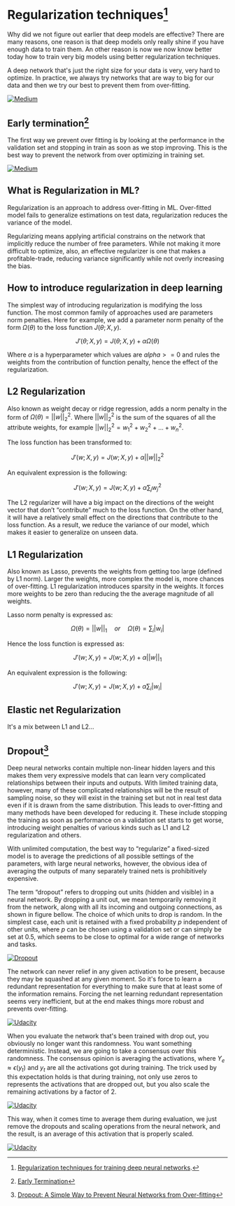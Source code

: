 # Regularization techniques[^1]

Why did we not figure out earlier that deep models are effective? There are many reasons, one reason is that deep models only really shine if you have enough data to train them. An other reason is now we now know better today how to train very big models using better regularization techniques.

A deep network that's just the right size for your data is very, very hard to optimize. In practice, we always try networks that are way to big for our data and then we try our best to prevent them from over-fitting.

[![Medium](../_images/DNN-underfitoverfitdiagramflow.png)](https://medium.com/@jaganjoh7003/regularization-in-deep-neural-network-b9fa92df2539)

## Early termination[^2]

The first way we prevent over fitting is by looking at the performance in the validation set and stopping in train as soon as we stop improving. This is the best way to prevent the network from over optimizing in training set.

[![Medium](../_images/DNN-earlytermination.png "Where is regularization in DDN optimization")](https://classroom.udacity.com/courses/ud730/lessons/14e8621e-bc7f-4df6-a05a-df6a695c9791/concepts/ca710a33-f75e-4847-878f-1db635dad608)

## What is Regularization in ML?

Regularization is an approach to address over-fitting in ML. Over-fitted model fails to generalize estimations on test data, regularization reduces the variance of the model.

Regularizing means applying artificial constrains on the network that implicitly reduce the number of free parameters. While not making it more difficult to optimize, also, an effective regularizer is one that makes a profitable-trade, reducing variance significantly while not overly increasing the bias.

## How to introduce regularization in deep learning

The simplest way of introducing regularization is modifying the loss function. The most common family of approaches used are parameters norm penalties. Here for example, we add a parameter norm penalty of the form $\Omega(\theta)$ to the loss function $J(\theta;X,y)$.

$$ J'(\theta;X,y) = J(\theta;X,y) + \alpha\Omega(\theta) $$

Where $\alpha$ is a hyperparameter which values are $alpha >= 0$ and rules the weights from the contribution of function penalty, hence the effect of the regularization.

## L2 Regularization

Also known as weight decay or ridge regression, adds a norm penalty in the form of $\Omega(\theta) = ||w||^{2}_{2}$. Where $||w||^2_2$ is the sum of the squares of all the attribute weights, for example $||w||^2_2 = w_1^2 + w_2^2 + ... + w_n^2$.

The loss function has been transformed to:

$$ J'(w;X,y) = J(w;X,y) + \alpha||w||^{2}_{2} $$

An equivalent expression is the following:

$$ J'(w;X,y) = J(w;X,y) + \alpha\sum_{j}w_{j}^{2} $$

The L2 regularizer will have a big impact on the directions of the weight vector that don’t “contribute” much to the loss function. On the other hand, it will have a relatively small effect on the directions that contribute to the loss function. As a result, we reduce the variance of our model, which makes it easier to generalize on unseen data.

## L1 Regularization

Also known as Lasso, prevents the weights from getting too large (defined by L1 norm). Larger the weights, more complex the model is, more chances of over-fitting. L1 regularization introduces sparsity in the weights. It forces more weights to be zero than reducing the the average magnitude of all weights.

Lasso norm penalty is expressed as:

$$ \Omega(\theta) = ||w||_{1} \hspace{1em} or \hspace{1em} \Omega(\theta) = \sum_{i}|w_{i}| $$

Hence the loss function is expressed as:

$$ J'(w;X,y) = J(w;X,y) + \alpha||w||_{1} $$

An equivalent expression is the following:

$$ J'(w;X,y) = J(w;X,y) + \alpha\sum_{i}|w_{i}| $$

## Elastic net Regularization

It's a mix between L1 and L2...

## Dropout[^3]

Deep neural networks contain multiple non-linear hidden layers and this makes them very expressive models that can learn very complicated relationships between their inputs and outputs. With limited training data, however, many of these complicated relationships will be the result of sampling noise, so they will exist in the training set but not in real test data even if it is drawn from the same distribution. This leads to over-fitting and many methods have been developed for reducing it. These include stopping the training as soon as performance on a validation set starts to get worse, introducing weight penalties of various kinds such as L1 and L2 regularization and others.

With unlimited computation, the best way to “regularize” a fixed-sized model is to average the predictions of all possible settings of the parameters, with large neural networks, however, the obvious idea of averaging the outputs of many separately trained nets is prohibitively expensive.

The term “dropout” refers to dropping out units (hidden and visible) in a neural network. By dropping a unit out, we mean temporarily removing it from the network, along with all its incoming and outgoing connections, as shown in figure bellow. The choice of which units to drop is random. In the simplest case, each unit is retained with a fixed probability $p$ independent of other units, where $p$ can be chosen using a validation set or can simply be set at 0.5, which seems to be close to optimal for a wide range of networks and tasks.

[![Dropout](../_images/DNN-dropoutexample.png)](https://jmlr.org/papers/volume15/srivastava14a/srivastava14a.pdf)

The network can never relief in any given activation to be present, because they may be squashed at any given moment. So it's force to learn a redundant representation for everything to make sure that at least some of the information remains. Forcing the net learning redundant representation seems very inefficient, but at the end makes things more robust and prevents over-fitting.

[![Udacity](../_images/DNN-activationsquash.png)](https://classroom.udacity.com/courses/ud730/lessons/14e8621e-bc7f-4df6-a05a-df6a695c9791/concepts/b9a328e6-05cc-4371-8d49-a85b379b049c)

When you evaluate the network that's been trained with drop out, you obviously no longer want this randomness. You want something deterministic. Instead, we are going to take a consensus over this randomness. The consensus opinion is averaging the activations, where $Y_{e} \approx \epsilon(y_{t})$ and $y_{t}$ are all the activations got during training. The trick used by this expectation holds is that during training, not only use zeros to represents the activations that are dropped out, but you also scale the remaining activations by a factor of 2.

[![Udacity](../_images/DNN-trainningscaleremainingactivations.png)](https://classroom.udacity.com/courses/ud730/lessons/14e8621e-bc7f-4df6-a05a-df6a695c9791/concepts/b9a328e6-05cc-4371-8d49-a85b379b049c)

This way, when it comes time to average them during evaluation, we just remove the dropouts and scaling operations from the neural network, and the result, is an average of this activation that is properly scaled.

[![Udacity](../_images/DNN-dropoutresult.png)](https://classroom.udacity.com/courses/ud730/lessons/14e8621e-bc7f-4df6-a05a-df6a695c9791/concepts/b9a328e6-05cc-4371-8d49-a85b379b049c)

[^1]: [Regularization techniques for training deep neural networks](https://theaisummer.com/regularization/).

[^2]: [Early Termination](https://classroom.udacity.com/courses/ud730/lessons/14e8621e-bc7f-4df6-a05a-df6a695c9791/concepts/ca710a33-f75e-4847-878f-1db635dad608)

[^3]: [Dropout: A Simple Way to Prevent Neural Networks from Over-fitting](https://jmlr.org/papers/volume15/srivastava14a/srivastava14a.pdf)
